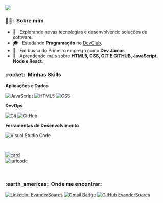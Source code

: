 
![](https://komarev.com/ghpvc/?username=VanessaSwerts&color=006bed)

<h3> 👨‍🦱: &nbsp;Sobre mim </h3>

- 🤔 &nbsp; Explorando novas tecnologias e desenvolvendo soluções de software.
- 🎓 &nbsp; Estudando **Programação** no <a href="https://rodolfomori.com.br/aulas-aovivo/">DevClub</a>.
- 💼 &nbsp; Em busca do Primeiro emprego como **Dev Júnior**.
- 🌱 &nbsp; Aprendendo mais sobre **HTML5, CSS, GIT E GITHUB, JavaScript, Node e React**.

<h3> :rocket: &nbsp;Minhas Skills </h3>

**Aplicações e Dados**

  ![JavaScript](https://img.shields.io/badge/-JavaScript-333333?style=flat&logo=javascript)
  ![HTML5](https://img.shields.io/badge/-HTML5-333333?style=flat&logo=HTML5)
  ![CSS](https://img.shields.io/badge/-CSS-333333?style=flat&logo=CSS3&logoColor=1572B6)


**DevOps**

  ![Git](https://img.shields.io/badge/-Git-333333?style=flat&logo=git)
  ![GitHub](https://img.shields.io/badge/-GitHub-333333?style=flat&logo=github)
  

**Ferramentas de Desenvolvimento**

  ![Visual Studio Code](https://img.shields.io/badge/-Visual%20Studio%20Code-333333?style=flat&logo=visual-studio-code&logoColor=007ACC)

<br/>

[![card](https://github-readme-stats.vercel.app/api?username=Evandersoares&theme=highcontrast&show_icons=true)](https://github.com/Evandersoares/)<br>
[![iuricode](https://github-readme-stats.vercel.app/api/top-langs/?username=Evandersoares&hide=html&layout=compact&theme=highcontrast)](https://github.com/Evandersoares/)

<br/>

<h3> :earth_americas: &nbsp;Onde me encontrar: </h3> 

[![Linkedin: EvanderSoares](https://img.shields.io/badge/-EvanderSoares-blue?style=flat-square&logo=Linkedin&logoColor=white&link=https://www.linkedin.com/in/evander-soares-37a17b115/)](https://www.linkedin.com/in/evander-soares-37a17b115/)
[![Gmail Badge](https://img.shields.io/badge/-evandersoares@hotmail.com-006bed?style=flat-square&logo=Gmail&logoColor=white&link=mailto:evandersoares@hotmail.com)](mailto:evandersoares@hotmail.com)
[![GitHub EvanderSoares]( https://img.shields.io/github/followers/EvanderSoares?label=follow&style=social)](https://github.com/Evandersoares)

